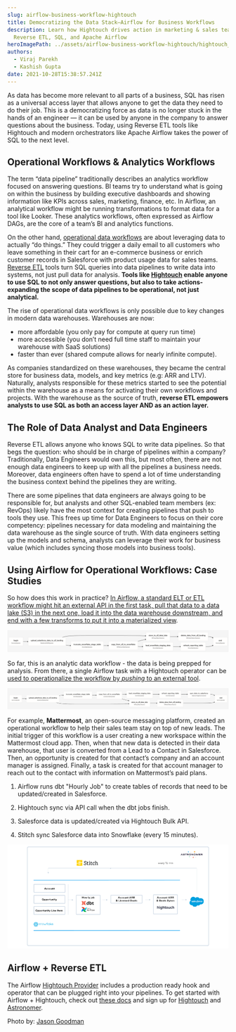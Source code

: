 ```yaml
---
slug: airflow-business-workflow-hightouch
title: Democratizing the Data Stack—Airflow for Business Workflows
description: Learn how Hightouch drives action in marketing & sales teams with
  Reverse ETL, SQL, and Apache Airflow
heroImagePath: ../assets/airflow-business-workflow-hightouch/hightouch_cover.png
authors:
  - Viraj Parekh
  - Kashish Gupta
date: 2021-10-28T15:38:57.241Z
---
```

As data has become more relevant to all parts of a business, SQL has risen as a universal access layer that allows anyone to get the data they need to do their job. This is a democratizing force as data is no longer stuck in the hands of an engineer — it can be used by anyone in the company to answer questions about the business. Today, using Reverse ETL tools like Hightouch and modern orchestrators like Apache Airflow takes the power of SQL to the next level.

## Operational Workflows & Analytics Workflows

The term “data pipeline” traditionally describes an analytics workflow focused on answering questions. BI teams try to understand what is going on within the business by building executive dashboards and showing information like KPIs across sales, marketing, finance, etc. In Airflow, an analytical workflow might be running transformations to format data for a tool like Looker. These analytics workflows, often expressed as Airflow DAGs, are the core of a team’s BI and analytics functions.

On the other hand, [operational data workflows](https://hightouch.io/blog/what-is-operational-analytics/) are about leveraging data to actually “do things.” They could trigger a daily email to all customers who leave something in their cart for an e-commerce business or enrich customer records in Salesforce with product usage data for sales teams. [Reverse ETL](https://hightouch.io/blog/reverse-etl) tools turn SQL queries into data pipelines to write data into systems, not just pull data for analysis. **Tools like [Hightouch](https://hightouch.io/) enable anyone to use SQL to not only answer questions, but also to take actions- expanding the scope of data pipelines to be operational, not just analytical.**

The rise of operational data workflows is only possible due to key changes in modern data warehouses. Warehouses are now:

* more affordable (you only pay for compute at query run time)
* more accessible (you don’t need full time staff to maintain your warehouse with SaaS solutions)
* faster than ever (shared compute allows for nearly infinite compute).

As companies standardized on these warehouses, they became the central store for business data, models, and key metrics (e.g: ARR and LTV). Naturally, analysts responsible for these metrics started to see the potential within the warehouse as a means for activating their own workflows and projects. With the warehouse as the source of truth, **reverse ETL empowers analysts to use SQL as both an access layer AND as an action layer.**

## The Role of Data Analyst and Data Engineers

Reverse ETL allows anyone who knows SQL to write data pipelines. So that begs the question: who should be in charge of pipelines within a company? Traditionally, Data Engineers would own this, but most often, there are not enough data engineers to keep up with all the pipelines a business needs. Moreover, data engineers often have to spend a lot of time understanding the business context behind the pipelines they are writing.

There are some pipelines that data engineers are always going to be responsible for, but analysts and other SQL-enabled team members (ex: RevOps) likely have the most context for creating pipelines that push to tools they use. This frees up time for Data Engineers to focus on their core competency: pipelines necessary for data modeling and maintaining the data warehouse as the single source of truth. With data engineers setting up the models and schema, analysts can leverage their work for business value (which includes syncing those models into business tools).

## Using Airflow for Operational Workflows: Case Studies

So how does this work in practice? [In Airflow, a standard ELT or ETL workflow might hit an external API in the first task, pull that data to a data lake (S3) in the next one, load it into the data warehouse downstream, and end with a few transforms to put it into a materialized view](https://registry.astronomer.io/dags/modern-elt-salesforce-to-snowflake).

![modern-elt-salesforce-to-snowflake.png](../assets/airflow-business-workflow-hightouch/modern-elt-salesforce-to-snowflake.png)

So far, this is an analytic data workflow - the data is being prepped for analysis. From there, a single Airflow task with a Hightouch operator can be [used to operationalize the workflow by *pushing* to an external tool](https://registry.astronomer.io/dags/modern-elt-salesforce-to-snowflake-hightouch).

![modern-elt-salesforce-to-snowflake-hightouch.png](../assets/airflow-business-workflow-hightouch/modern-elt-salesforce-to-snowflake-hightouch.png)

For example, **Mattermost**, an open-source messaging platform, created an operational
workflow to help their sales team stay on top of new leads. The initial trigger of this workflow is a user creating a new workspace within the Mattermost cloud app. Then, when that new data is detected in their data warehouse, that user is converted from a Lead to a Contact in Salesforce. Then, an opportunity is created for that contact’s company and an account manager is assigned. Finally, a task is created for that account manager to reach out to the contact with information on Mattermost’s paid plans.



1. Airflow runs dbt "Hourly Job" to create tables of records that need to be updated/created in Salesforce.

2. Hightouch sync via API call when the dbt jobs finish.

3. Salesforce data is updated/created via Hightouch Bulk API.

4. Stitch sync Salesforce data into Snowflake (every 15 minutes).



![Airflow DBT Stich Salesforce Hightouch](../assets/astro_blog_11032021.png)

## Airflow + Reverse ETL

The Airflow [Hightouch Provider](https://registry.astronomer.io/providers/hightouch) includes a production ready hook and operator that can be plugged right into your pipelines. To get started with Airflow + Hightouch, check out [these docs](https://hightouch.io/docs/integrations/airflow/) and sign up for [Hightouch](https://hightouch.io/) and [Astronomer](https://www.astronomer.io/get-astronomer/).

Photo by: [Jason Goodman](https://unsplash.com/@jasongoodman_youxventures)
